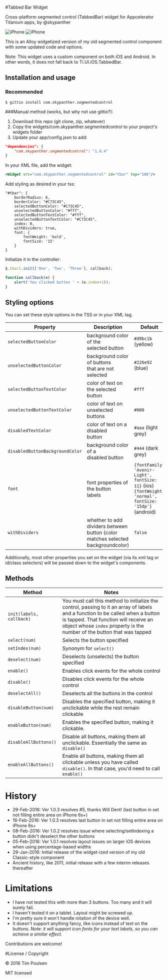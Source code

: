 #Tabbed Bar Widget

Cross-platform segmented control (TabbedBar) widget for Appcelerator Titanium apps, by @skypanther

![iPhone](images/iphone5.png)
![iPhone](images/android.png)

This is an Alloy widgetized version of my old segmented control component with some updated code and options.

Note: This widget uses a custom component on both iOS and Android. In other words, it does not fall back to Ti.UI.iOS.TabbedBar.

## Installation and usage

### Recommended

```shell
$ gittio install com.skypanther.segmentedcontrol
```

###Manual method (works, but why not use gittio?):

1. Download this repo (git clone, zip, whatever)
2. Copy the widgets/com.skypanther.segmentedcontrol to your project's widgets folder
3. Update your app/config.json to add:

```json
"dependencies": {
    "com.skypanther.segmentedcontrol": "1.0.4"
}
```

In your XML file, add the widget:

```xml
<Widget src="com.skypanther.segmentedcontrol" id="tbar" top="100"/>
```

Add styling as desired in your tss:

```
"#tbar": {
	borderRadius: 6,
	borderColor: "#C73C45",
	selectedButtonColor: "#C73C45",
	unselectedButtonColor: "#fff", 
	selectedButtonTextColor: "#fff",
	unselectedButtonTextColor: "#C73C45",
	index: 0,
	withDividers: true,
	font: {
		fontWeight: 'bold',
		fontSize: '15'
	}
}
```

Initialize it in the controller:

```javascript
$.tbar1.init(['One', 'Two', 'Three'], callback);

function callback(e) {
	alert('You clicked button ' + (e.index+1));
}
```

## Styling options

You can set these style options in the TSS or in your XML tag.

|Property|Description|Default|
|-------|---|-----------|
|`selectedButtonColor`|background color of the<br/>selected button|`#d9bc1b` (yellow)|
|`unselectedButtonColor` |background color of buttons<br/>that are not selected |`#226e92` (blue) |
|`selectedButtonTextColor` |color of text on the selected<br/>button |`#fff` |
|`unselectedButtonTextColor` |color of text on unselected<br/>buttons | `#000`|
|`disabledTextColor `|color of text on a disabled<br/>button | `#aaa` (light grey)|
|`disabledButtonBackgroundColor` |background color of a<br/>disabled button | `#444` (dark grey)|
|`font` | font properties of the button<br/>labels | `{fontFamily: 'Avenir-Light', fontSize: 11}` (ios)<br/>`{fontWeight: 'normal', fontSize: '15dp'}` (android)| 
|`withDividers`|whether to add dividers between button (color matches selected backgroundcolor)|`false`|

Additionally, most other properties you set on the widget (via its xml tag or id/class selectors) will be passed down to the widget's components.

## Methods

|Method|Notes|
|-------|--------------|
|`init(labels, callback)`|You must call this method to initialize the control, passing to it an array of labels and a function to be called when a button is tapped. That function will receive an object whose `index` property is the number of the button that was tapped|
|`select(num)`| Selects the button specified|
|`setIndex(num)`| Synonym for `select()`|
|`deselect(num)`| Deselects (unselects) the button specified|
|`enable()`| Enables click events for the whole control|
|`disable()`| Disables click events for the whole control|
|`deselectAll()`|Deselects all the buttons in the control|
|`disableButton(num)`|Disables the specified button, making it unclickable while the rest remain clickable|
|`enableButton(num)`|Enables the specified button, making it clickable.|
|`disableAllButtons()`|Disable all buttons, making them all unclickable. Essentially the same as `disable()`|
|`enableAllButtons()`|Enable all buttons, making them all clickable unless you have called `disable()`. In that case, you'd need to call `enable()`|

# History

* 29-Feb-2016: Ver 1.0.3 resolves #5, thanks Will Dent! (last button in set not filling entire area on iPhone 6s+)
* 16-Feb-2016: Ver 1.0.3 resolves last button in set not filling entire area on iPhone 6s+
* 08-Feb-2016: Ver 1.0.2 resolves issue where selecting/setIndexing a button didn't deselect the other buttons
* 05-Feb-2016: Ver 1.0.1 resolves layout issues on larger iOS devices when using percentage-based widths
* 29-Jan-2016: Initial release of the widget-ized version of my old Classic-style component
* Ancient history, like 2011, initial release with a few interim releases thereafter

# Limitations

* I have not tested this with more than 3 buttons. Too many and it will surely fail. 
* I haven't tested it on a tablet. Layout might be screwed up.
* I'm pretty sure it won't handle rotation of the device well.
* It doesn't support anything fancy, like icons instead of text on the buttons. Note: _it will support icon fonts for your text labels, so you can achieve a similar effect._

Contributions are welcome!

#License / Copyright

&copy; 2016 Tim Poulsen

MIT licensed